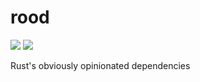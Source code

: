 # rood
![](https://img.shields.io/crates/v/rood?style=flat-square) ![](https://docs.rs/rood/badge.svg?version=0.1.1)

Rust's obviously opinionated dependencies
